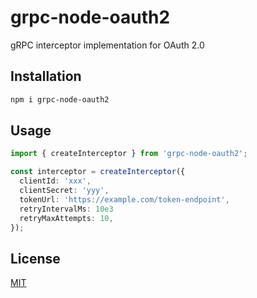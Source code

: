 # grpc-node-oauth2

gRPC interceptor implementation for OAuth 2.0

## Installation

```sh
npm i grpc-node-oauth2
```

## Usage

```ts
import { createInterceptor } from 'grpc-node-oauth2';

const interceptor = createInterceptor({
  clientId: 'xxx',
  clientSecret: 'yyy',
  tokenUrl: 'https://example.com/token-endpoint',
  retryIntervalMs: 10e3
  retryMaxAttempts: 10,
});
```

## License

[MIT](LICENSE.md)
